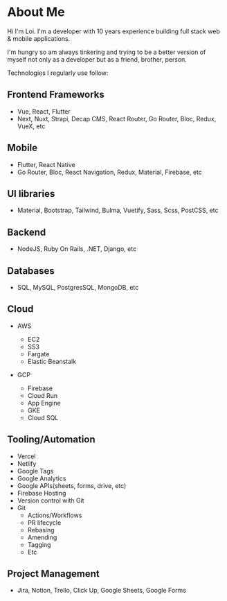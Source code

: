 # About Me

Hi I'm Loi. I'm a developer with 10 years experience building full stack web & mobile applications.

I'm hungry so am always tinkering and trying to be a better version of myself not only as a developer but as a friend, brother, person.

Technologies I regularly use follow:

## Frontend Frameworks

- Vue, React, Flutter
- Next, Nuxt, Strapi, Decap CMS, React Router, Go Router, Bloc, Redux, VueX, etc

## Mobile

- Flutter, React Native
- Go Router, Bloc, React Navigation, Redux, Material, Firebase, etc

## UI libraries

- Material, Bootstrap, Tailwind, Bulma, Vuetify, Sass, Scss, PostCSS, etc

## Backend

- NodeJS, Ruby On Rails, .NET, Django, etc

## Databases

- SQL, MySQL, PostgresSQL, MongoDB, etc

## Cloud

- AWS
  - EC2
  - SS3
  - Fargate
  - Elastic Beanstalk

- GCP
  - Firebase
  - Cloud Run
  - App Engine
  - GKE
  - Cloud SQL

## Tooling/Automation

- Vercel
- Netlify
- Google Tags
- Google Analytics
- Google APIs(sheets, forms, drive, etc)
- Firebase Hosting
- Version control with Git
- Git
  - Actions/Workflows
  - PR lifecycle
  - Rebasing
  - Amending
  - Tagging
  - Etc

## Project Management

- Jira, Notion, Trello, Click Up, Google Sheets, Google Forms